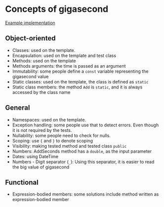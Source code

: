 # Concepts of gigasecond

[Example implementation](https://github.com/exercism/csharp/blob/master/exercises/gigasecond/Example.cs)

## Object-oriented
- Classes: used on the template. 
- Encapsulation: used on the template and test class
- Methods: used on the template
- Methods arguments: the time is passed as an argument
- Immutability: some people define a `const` variable representing the gigasecond value
- Static classes: used on the template, the class is defined as `static` 
- Static class members: the method `Add` is `static`, and it is always accessed by the class name

## General
- Namespaces: used on the template.
- Exception handling: some people use that to detect errors. Even though it is not required by the tests.
- Nullability: some people need to check for nulls.
- Scoping: use `{` and `}` to denote scoping
- Visibility: making tested method and tested class `public`
- Numbers: AddSeconds method has a `double`, as the input parameter 
- Dates: using DateTime
- Numbers - Digit separator (`_`): Using this separator, it is easier to read the big value of gigasecond

## Functional
- Expression-bodied members: some solutions include method written as expression-bodied member
